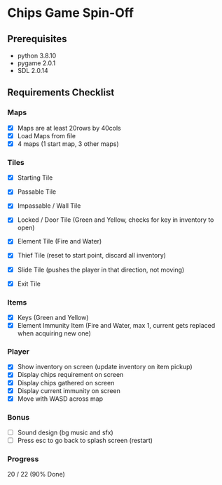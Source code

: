 # Chips Game Spin-Off

## Prerequisites

- python 3.8.10
- pygame 2.0.1
- SDL 2.0.14

## Requirements Checklist

### Maps
- [x] Maps are at least 20rows by 40cols
- [x] Load Maps from file
- [x] 4 maps (1 start map, 3 other maps)

### Tiles
- [x] Starting Tile 
- [x] Passable Tile 
- [x] Impassable / Wall Tile
- [x] Locked / Door Tile (Green and Yellow, checks for key in inventory to open)
- [x] Element Tile (Fire and Water)
- [x] Thief Tile (reset to start point, discard all inventory)
- [x] Slide Tile (pushes the player in that direction, not moving)
- [x] Exit Tile


### Items
- [x] Keys (Green and Yellow)
- [x] Element Immunity Item (Fire and Water, max 1, current gets replaced when acquiring new one)

### Player
- [x] Show inventory on screen (update inventory on item pickup)
- [x] Display chips requirement on screen
- [x] Display chips gathered on screen
- [x] Display current immunity on screen
- [x] Move with WASD across map

### Bonus
- [ ] Sound design (bg music and sfx)
- [ ] Press esc to go back to splash screen (restart)

### Progress
20 / 22 (90% Done)
